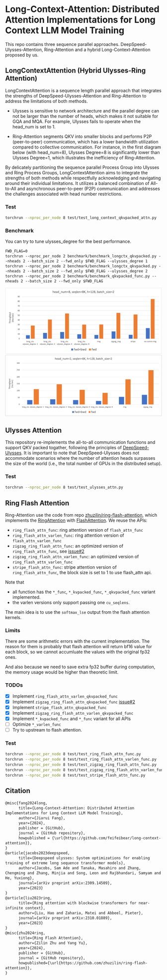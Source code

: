 # Long-Context-Attention: Distributed Attention Implementations for Long Context LLM Model Training
This repo contains three sequence parallel approaches. DeepSpeed-Ulysses-Attention, Ring-Attention and a hybrid Long-Context-Attention proposed by us.

## LongContextAttention (Hybrid Ulysses-Ring Attention)

LongContextAttention is a sequence length parallel approach that integrates the strengths of DeepSpeed-Ulysses-Attention and Ring-Attention to address the limitations of both methods.

- Ulysses is sensitive to network architecture and the parallel degree can not be larger than the number of heads, which makes it not suitable for GQA and MQA. For example, Ulysses fails to operate when the head_num is set to 1.

- Ring-Attention segments QKV into smaller blocks and performs P2P (peer-to-peer) communication, which has a lower bandwidth utilization compared to collective communication. For instance, in the first diagram below (with head_num=8), Ulysses Degree=8 is significantly lower than Ulysses Degree=1, which illustrates the inefficiency of Ring-Attention.

By delicately partitioning the sequence parallel Process Group into Ulysses and Ring Process Groups, LongContextAttention aims to integrate the strengths of both methods while respectfully acknowledging and navigating around their individual limitations. 
It utilizes a balanced combination of All-to-All and asynchronous peer-to-peer (P2P) communication and addresses the challenges associated with head number restrictions.


### Test

```bash
torchrun --nproc_per_node 8 test/test_long_context_qkvpacked_attn.py
```

### Benchmark

You can try to tune ulysses_degree for the best performance.

```
FWD_FLAG=0
torchrun --nproc_per_node 2 benchmark/benchmark_longctx_qkvpacked.py --nheads 2 --batch_size 2 --fwd_only $FWD_FLAG --ulysses_degree 1
torchrun --nproc_per_node 2 benchmark/benchmark_longctx_qkvpacked.py --nheads 2 --batch_size 2 --fwd_only $FWD_FLAG --ulysses_degree 2
torchrun --nproc_per_node 2 benchmark/benchmark_qkvpacked_func.py --nheads 2 --batch_size 2 --fwd_only $FWD_FLAG
```

![head=8](./media/long_ctx_h8.png)
![head=8](./media/long_ctx_h2.png)

## Ulysses Attention
This repository re-implements the all-to-all communication functions and support QKV packed togather, following the principles of [DeepSpeed-Ulysses](https://github.com/microsoft/DeepSpeed/blob/master/blogs/deepspeed-ulysses/README.md).
It is important to note that DeepSpeed-Ulysses does not accommodate scenarios where the number of attention heads surpasses the size of the world (i.e., the total number of GPUs in the distributed setup).


### Test

```bash
torchrun --nproc_per_node 8 test/test_ulysses_attn.py
```

## Ring Flash Attention


Ring-Attention use the code from repo [zhuzilin/ring-flash-attention](https://github.com/zhuzilin/ring-flash-attention), which implements the [RingAttention](https://github.com/lhao499/RingAttention) with [FlashAttention](https://github.com/Dao-AILab/flash-attention). We reuse the APIs:

- `ring_flash_attn_func`: ring attention version of `flash_attn_func`
- `ring_flash_attn_varlen_func`: ring attention version of `flash_attn_varlen_func`
- `zigzag_ring_flash_attn_func`: an optimized version of `ring_flash_attn_func`, see [issue#2](https://github.com/zhuzilin/ring-flash-attention/issues/2)
- `zigzag_ring_flash_attn_varlen_func`: an optimized version of `ring_flash_attn_varlen_func`
- `stripe_flash_attn_func`: stripe attention version of `ring_flash_attn_func`, the block size is set to 1 to use flash_attn api.

Note that

- all function has the `*_func`, `*_kvpacked_func`, `*_qkvpacked_func` variant implemented.
- the varlen versions only support passing one `cu_seqlens`.

The main idea is to use the `softmax_lse` output from the flash attention kernels.

### Limits

There are some arithmetic errors with the current implementation. The reason for them is probably that flash attention will return bf16 value for each block, so we cannot accumluate the values with the original fp32 ones.

And also because we need to save extra fp32 buffer during computation, the memory usage would be higher than theoretic limit.

### TODOs

- [x] Implement `ring_flash_attn_varlen_qkvpacked_func`
- [x] Implement `zigzag_ring_flash_attn_qkvpacked_func` [issue#2](https://github.com/zhuzilin/ring-flash-attention/issues/2)
- [x] Implement `stripe_flash_attn_qkvpacked_func`
- [x] Implement `zigzag_ring_flash_attn_varlen_qkvpacked_func`
- [x] Implement `*_kvpacked_func` and `*_func` variant for all APIs
- [ ] Optimize `*_varlen_func`
- [ ] Try to upstream to flash attention.

### Test

```bash
torchrun --nproc_per_node 8 test/test_ring_flash_attn_func.py
torchrun --nproc_per_node 8 test/test_ring_flash_attn_varlen_func.py
torchrun --nproc_per_node 8 test/test_zigzag_ring_flash_attn_func.py
torchrun --nproc_per_node 8 test/test_zigzag_ring_flash_attn_varlen_func.py
torchrun --nproc_per_node 8 test/test_stripe_flash_attn_func.py
```

## Citation
```
@misc{fang2024long,
      title={Long-Context-Attention: Distributed Attention Implementations for Long Context LLM Model Training},
      author={Jiarui Fang},
      year={2024},
      publisher = {GitHub},
      journal = {GitHub repository},
      howpublished = {\url{https://github.com/feifeibear/long-context-attention}},
}
@article{jacobs2023deepspeed,
      title={Deepspeed ulysses: System optimizations for enabling training of extreme long sequence transformer models},
      author={Jacobs, Sam Ade and Tanaka, Masahiro and Zhang, Chengming and Zhang, Minjia and Song, Leon and Rajbhandari, Samyam and He, Yuxiong},
      journal={arXiv preprint arXiv:2309.14509},
      year={2023}
}
@article{liu2023ring,
      title={Ring attention with blockwise transformers for near-infinite context},
      author={Liu, Hao and Zaharia, Matei and Abbeel, Pieter},
      journal={arXiv preprint arXiv:2310.01889},
      year={2023}
}
@misc{zhu2024ring,
      title={Ring Flash Attention},
      author={Zilin Zhu and Yang Yu},
      year={2024},
      publisher = {GitHub},
      journal = {GitHub repository},
      howpublished={\url{https://github.com/zhuzilin/ring-flash-attention}},
}
```

